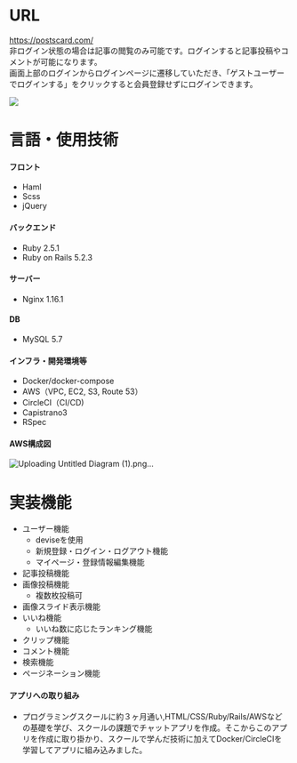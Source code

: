 # URL
https://postscard.com/<br>
非ログイン状態の場合は記事の閲覧のみ可能です。ログインすると記事投稿やコメントが可能になります。<br>
画面上部のログインからログインページに遷移していただき、「ゲストユーザーでログインする」をクリックすると会員登録せずにログインできます。

![](https://i.gyazo.com/1b21d9967dc96126fe6c58679471d394.jpg)


# 言語・使用技術

#### フロント
- Haml
- Scss
- jQuery

#### バックエンド
- Ruby 2.5.1
- Ruby on Rails 5.2.3

#### サーバー
- Nginx 1.16.1

#### DB
- MySQL 5.7

#### インフラ・開発環境等
- Docker/docker-compose
- AWS（VPC, EC2, S3, Route 53）
- CircleCI（CI/CD)
- Capistrano3
- RSpec

#### AWS構成図
![Uploading Untitled Diagram (1).png…]()

# 実装機能
- ユーザー機能
  - deviseを使用
  - 新規登録・ログイン・ログアウト機能
  - マイページ・登録情報編集機能
- 記事投稿機能
- 画像投稿機能
  - 複数枚投稿可
- 画像スライド表示機能
- いいね機能
  - いいね数に応じたランキング機能
- クリップ機能
- コメント機能
- 検索機能
- ページネーション機能

#### アプリへの取り組み
- プログラミングスクールに約３ヶ月通い,HTML/CSS/Ruby/Rails/AWSなどの基礎を学び、スクールの課題でチャットアプリを作成。そこからこのアプリを作成に取り掛かり、スクールで学んだ技術に加えてDocker/CircleCIを学習してアプリに組み込みました。
